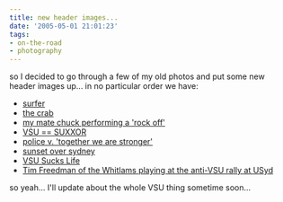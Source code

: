 ```yaml
---
title: new header images...
date: '2005-05-01 21:01:23'
tags:
- on-the-road
- photography
---
```


so I decided to go through a few of my old photos and put some new header images up... in no particular order we have:
<ul>
	<li><a href="http://euphemize.net/img/headers/F1040007.jpg">surfer</a></li>
	<li><a href="http://euphemize.net/img/headers/F1030014.jpg">the crab</a></li>
	<li><a href="http://euphemize.net/img/headers/F1030001.jpg">my mate chuck performing a 'rock off'</a></li>
	<li><a href="http://euphemize.net/img/headers/F1010024.jpg">VSU == SUXXOR</a></li>
	<li><a href="http://euphemize.net/img/headers/F1010009.jpg">police v. 'together we are stronger'</a></li>
	<li><a href="http://euphemize.net/img/headers/F1000031.jpg">sunset over sydney</a></li>
	<li><a href="http://euphemize.net/img/headers/F1000029_1.jpg">VSU Sucks Life</a></li>
	<li><a href="http://euphemize.net/img/headers/F1000022.jpg">Tim Freedman of the Whitlams playing at the anti-VSU rally at USyd</a></li>
</ul>

so yeah... I'll update about the whole VSU thing sometime soon...

